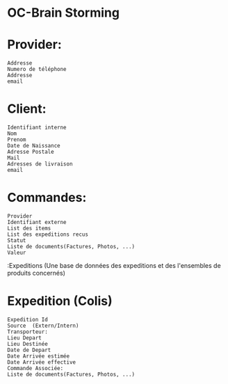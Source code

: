 # OC-Brain Storming


Provider:
=========
    Addresse 
    Numero de téléphone
    Addresse
    email


Client:
=======
    Identifiant interne
    Nom 
    Prenom 
    Date de Naissance 
    Adresse Postale 
    Mail 
    Adresses de livraison 
    email 

Commandes: 
==========
    Provider 
    Identifiant externe 
    List des items 
    List des expeditions recus 
    Statut
    Liste de documents(Factures, Photos, ...) 
    Valeur 


:Expeditions (Une base de données des expeditions et des l'ensembles de produits concernés)


Expedition (Colis)
============
    Expedition Id
    Source  (Extern/Intern)
    Transporteur:
    Lieu Depart  
    Lieu Destinée
    Date de Depart 
    Date Arrivée estimée
    Date Arrivée effective
    Commande Associée:
    Liste de documents(Factures, Photos, ...)  




